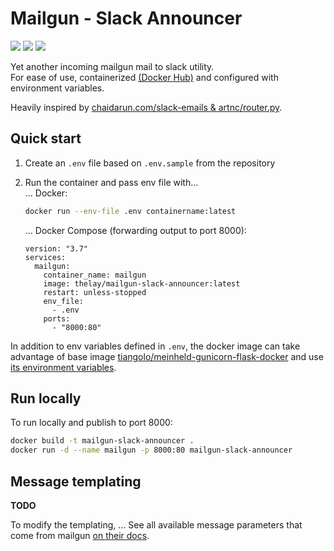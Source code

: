 # Mailgun - Slack Announcer
[<img src="https://img.shields.io/badge/dockerhub-images-green.svg?logo=Docker">](https://hub.docker.com/r/thelay/mailgun-slack-announcer/)
[<img src="https://img.shields.io/badge/github-repository-green.svg?logo=Github">](https://github.com/the-lay/mailgun-slack-announcer)
[<img src="https://github.com/the-lay/mailgun-slack-announcer/actions/workflows/dockerhub_publish.yml/badge.svg?branch=main">](https://github.com/the-lay/mailgun-slack-announcer/actions/workflows/dockerhub_publish.yml)

Yet another incoming mailgun mail to slack utility.  
For ease of use, containerized [(Docker Hub)](https://hub.docker.com/r/thelay/mailgun-slack-announcer/) 
and configured with environment variables.

Heavily inspired by [chaidarun.com/slack-emails & artnc/router.py](https://chaidarun.com/slack-emails).

## Quick start

1. Create an `.env` file based on `.env.sample` from the repository
2. Run the container and pass env file with...  
    ... Docker:
    ```bash
    docker run --env-file .env containername:latest
    ```

    ... Docker Compose (forwarding output to port 8000): 
    ```docker-compose
    version: "3.7"
    services:
      mailgun:
        container_name: mailgun
        image: thelay/mailgun-slack-announcer:latest
        restart: unless-stopped
        env_file:
          - .env
        ports:
          - "8000:80"
    ```

In addition to env variables defined in `.env`, the docker image can take advantage of base image 
[tiangolo/meinheld-gunicorn-flask-docker](https://github.com/tiangolo/meinheld-gunicorn-flask-docker)
and use
[its environment variables](https://github.com/tiangolo/meinheld-gunicorn-flask-docker#environment-variables).
      
## Run locally

To run locally and publish to port 8000:
```bash
docker build -t mailgun-slack-announcer .
docker run -d --name mailgun -p 8000:80 mailgun-slack-announcer
```

## Message templating
**TODO**

To modify the templating, ...
See all available message parameters that come from mailgun [on their docs](https://documentation.mailgun.com/en/latest/user_manual.html#parsed-messages-parameters).